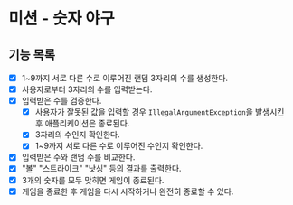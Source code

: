 # 미션 - 숫자 야구 
## 기능 목록
- [x] 1~9까지 서로 다른 수로 이루어진 랜덤 3자리의 수를 생성한다.
- [x] 사용자로부터 3자리의 수를 입력받는다.
- [x] 입력받은 수를 검증한다.
  - [x] 사용자가 잘못된 값을 입력할 경우 `IllegalArgumentException`을 발생시킨 후 애플리케이션은 종료된다.
  - [x] 3자리의 수인지 확인한다.
  - [x] 1~9까지 서로 다른 수로 이루어진 수인지 확인한다.
- [x] 입력받은 수와 랜덤 수를 비교한다.
- [x] "볼" "스트라이크" "낫싱" 등의 결과를 출력한다.
- [x] 3개의 숫자를 모두 맞히면 게임이 종료된다.
- [x] 게임을 종료한 후 게임을 다시 시작하거나 완전히 종료할 수 있다.
